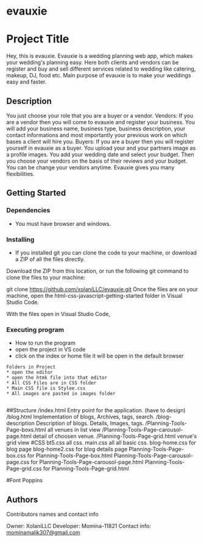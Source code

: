 # evauxie
# Project Title

Hey, this is evauxie.
Evauxie is a wedding planning web app, which makes your wedding's planning easy. Here both clients and vendors can be register and buy and sell different services related to wedding like catering, makeup, DJ, food etc.
Main purpose of evauxie is to make your weddings easy and faster.

## Description

You just choose your role that you are a buyer or a vendor. 
Vendors:
If you are a vendor then you will come to evauxie and register your business. You will add your business name, business type, business description, your contact informations and most importantly your previous work on which bases a client will hire you.
Buyers:
If you are a buyer then you will register yourself in evauxie as a buyer. You upload your and your partners image as a profile images. You add your wedding date and select your budget. Then you choose your vendors on the basis of their reviews and your budget.
You can be change your vendors anytime. Evauxie gives you many flexibilities.

## Getting Started

### Dependencies

* You must have browser and windows.

### Installing

* If you installed git you can clone the code to your machine, or download a ZIP of all the files directly.

Download the ZIP from this location, or run the following git command to clone the files to your machine:

git clone https://github.com/xolaniLLC/evauxie.git
Once the files are on your machine, open the html-css-javascript-getting-started folder in Visual Studio Code.

With the files open in Visual Studio Code,

### Executing program

* How to run the program
* open the project in VS code
* click on the index or home file it will be open in the default browser
```
Folders in Project
* open the editor
* open the htmk file into that editor
* All CSS Files are in CSS folder
* Main CSS file is Stylee.css
* All images are pasted in images folder
 
```
##Structure
/index.html Entry point for the application. (have to design)
/blog.html Implementation of blogs, Archives, tags, search.
/blog-description Description of blogs. Details, Images, tags.
/Planning-Tools-Page-boxs.html all venues in list view
/Planning-Tools-Page-carousol-page.html detail of choosen venue.
/Planning-Tools-Page-grid.html venue's grid view
#CSS
bt5.css all css.
main.css all all basic css.
blog-home.css for blog page
blog-home2.css for blog details page
Planning-Tools-Page-box.css for Planning-Tools-Page-box.html
Planning-Tools-Page-carousol-page.css for Planning-Tools-Page-carousol-page.html
Planning-Tools-Page-grid.css for Planning-Tools-Page-grid.html

#Font
Poppins


## Authors

Contributors names and contact info

Owner: XolaniLLC
Developer: Momina-11821
Contact info: mominamalik307@gmail.com

